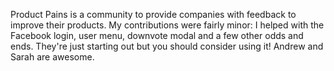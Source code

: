 Product Pains is a community to provide companies with feedback to improve their products. My contributions were fairly minor: I helped with the Facebook login, user menu, downvote modal and a few other odds and ends. They're just starting out but you should consider using it! Andrew and Sarah are awesome.
